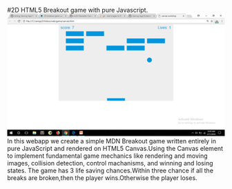 #2D HTML5 Breakout game with pure Javascript.
![alt text](https://github.com/piyush-trigun/Gaming-App/blob/master/Screenshot%20(39).png)
In this webapp we create a simple MDN Breakout game written entirely in pure JavaScript and rendered on HTML5 Canvas.Using the Canvas element to implement fundamental game mechanics like rendering and moving images, collision detection, control machanisms, and winning and losing states.
The game has 3 life saving chances.Within three chance if all the breaks are broken,then the player wins.Otherwise the player loses. 
